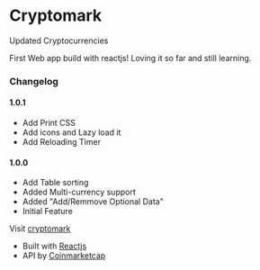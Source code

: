 # Cryptomark
Updated Cryptocurrencies 

First Web app build with reactjs! Loving it so far and still learning.

### Changelog
#### 1.0.1
* Add Print CSS
* Add icons and Lazy load it
* Add Reloading Timer
#### 1.0.0
* Add Table sorting
* Added Multi-currency support
* Added "Add/Remmove Optional Data"
* Initial Feature

Visit [cryptomark](http://markanthonyuy.com/cryptomark/)

* Built with [Reactjs](https://facebook.github.io/react/)
* API by [Coinmarketcap](https://coinmarketcap.com)
